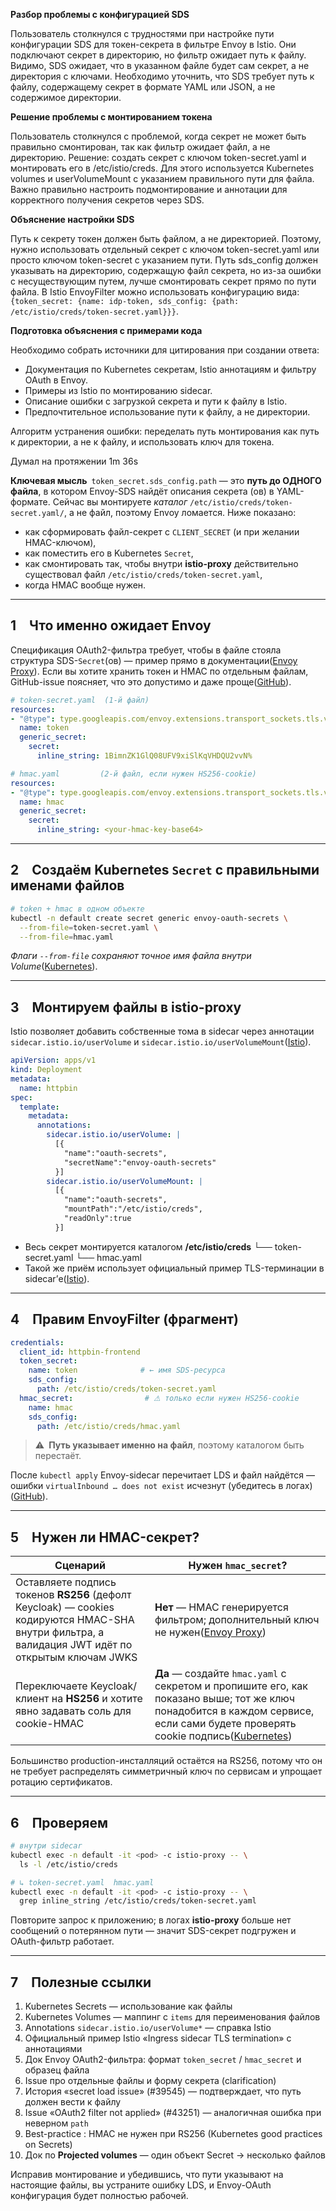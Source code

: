**Разбор проблемы с конфигурацией SDS**

Пользователь столкнулся с трудностями при настройке пути конфигурации SDS для токен-секрета в фильтре Envoy в Istio. Они подключают секрет в директорию, но фильтр ожидает путь к файлу. Видимо, SDS ожидает, что в указанном файле будет сам секрет, а не директория с ключами. Необходимо уточнить, что SDS требует путь к файлу, содержащему секрет в формате YAML или JSON, а не содержимое директории.

**Решение проблемы с монтированием токена**

Пользователь столкнулся с проблемой, когда секрет не может быть правильно смонтирован, так как фильтр ожидает файл, а не директорию. Решение: создать секрет с ключом token-secret.yaml и монтировать его в /etc/istio/creds. Для этого используется Kubernetes volumes и userVolumeMount с указанием правильного пути для файла. Важно правильно настроить подмонтирование и аннотации для корректного получения секретов через SDS.


**Объяснение настройки SDS**

Путь к секрету токен должен быть файлом, а не директорией. Поэтому, нужно использовать отдельный секрет с ключом token-secret.yaml или просто ключом token-secret с указанием пути. Путь sds\_config должен указывать на директорию, содержащую файл секрета, но из-за ошибки с несуществующим путем, лучше смонтировать секрет прямо по пути файла. В Istio EnvoyFilter можно использовать конфигурацию вида: `{token_secret: {name: idp-token, sds_config: {path: /etc/istio/creds/token-secret.yaml}}}`.


**Подготовка объяснения с примерами кода**

Необходимо собрать источники для цитирования при создании ответа:

* Документация по Kubernetes секретам, Istio аннотациям и фильтру OAuth в Envoy.
* Примеры из Istio по монтированию sidecar.
* Описание ошибки с загрузкой секрета и пути к файлу в Istio.
* Предпочтительное использование пути к файлу, а не директории.

Алгоритм устранения ошибки: переделать путь монтирования как путь к директории, а не к файлу, и использовать ключ для токена.


Думал на протяжении 1m 36s


**Ключевая мысль** `token_secret.sds_config.path` — это **путь до ОДНОГО файла**, в котором Envoy-SDS найдёт описания секрета (ов) в YAML-формате.
Сейчас вы монтируете *каталог* `/etc/istio/creds/token-secret.yaml/`, а не файл, поэтому Envoy ломается. Ниже показано:

* как сформировать файл-секрет с `CLIENT_SECRET` (и при желании HMAC-ключом),
* как поместить его в Kubernetes `Secret`,
* как смонтировать так, чтобы внутри **istio-proxy** действительно существовал файл
  `/etc/istio/creds/token-secret.yaml`,
* когда HMAC вообще нужен.

---

## 1 Что именно ожидает Envoy

Спецификация OAuth2-фильтра требует, чтобы в файле стояла структура SDS-`Secret`(ов) — пример прямо в документации([Envoy Proxy][1]).
Если вы хотите хранить токен и HMAC по отдельным файлам, GitHub-issue поясняет, что это допустимо и даже проще([GitHub][2]).

```yaml
# token-secret.yaml  (1-й файл)
resources:
- "@type": type.googleapis.com/envoy.extensions.transport_sockets.tls.v3.Secret
  name: token
  generic_secret:
    secret:
      inline_string: 1BimnZK1GlQ08UFV9xiSlKqVHDQU2vvN%

# hmac.yaml         (2-й файл, если нужен HS256-cookie)
resources:
- "@type": type.googleapis.com/envoy.extensions.transport_sockets.tls.v3.Secret
  name: hmac
  generic_secret:
    secret:
      inline_string: <your-hmac-key-base64>
```

---

## 2 Создаём Kubernetes `Secret` с правильными именами файлов

```bash
# token + hmac в одном объекте
kubectl -n default create secret generic envoy-oauth-secrets \
  --from-file=token-secret.yaml \
  --from-file=hmac.yaml
```

*Флаги `--from-file` сохраняют точное имя файла внутри Volume*([Kubernetes][3]).

---

## 3 Монтируем файлы в **istio-proxy**

Istio позволяет добавить собственные тома в sidecar через аннотации
`sidecar.istio.io/userVolume` и `sidecar.istio.io/userVolumeMount`([Istio][4]).

```yaml
apiVersion: apps/v1
kind: Deployment
metadata:
  name: httpbin
spec:
  template:
    metadata:
      annotations:
        sidecar.istio.io/userVolume: |
          [{
            "name":"oauth-secrets",
            "secretName":"envoy-oauth-secrets"
          }]
        sidecar.istio.io/userVolumeMount: |
          [{
            "name":"oauth-secrets",
            "mountPath":"/etc/istio/creds",
            "readOnly":true
          }]
```

* Весь секрет монтируется каталогом **/etc/istio/creds**
  └── token-secret.yaml
  └── hmac.yaml
* Такой же приём использует официальный пример TLS-терминации в sidecar’е([Istio][5]).

---

## 4 Правим EnvoyFilter (фрагмент)

```yaml
credentials:
  client_id: httpbin-frontend
  token_secret:
    name: token              # ← имя SDS-ресурса
    sds_config:
      path: /etc/istio/creds/token-secret.yaml
  hmac_secret:                # ⚠︎ только если нужен HS256-cookie
    name: hmac
    sds_config:
      path: /etc/istio/creds/hmac.yaml
```

> ⚠︎ **Путь указывает именно на файл**, поэтому каталогом быть перестаёт.

После `kubectl apply` Envoy-sidecar перечитает LDS и файл найдётся — ошибки `virtualInbound … does not exist` исчезнут (убедитесь в логах)([GitHub][6]).

---

## 5 Нужен ли HMAC-секрет?

| Сценарий                                                                                                                                          | Нужен `hmac_secret`?                                                                                                                                                              |
| ------------------------------------------------------------------------------------------------------------------------------------------------- | --------------------------------------------------------------------------------------------------------------------------------------------------------------------------------- |
| Оставляете подпись токенов **RS256** (дефолт Keycloak) — cookies кодируются HMAC-SHA внутри фильтра, а валидация JWT идёт по открытым ключам JWKS | **Нет** — HMAC генерируется фильтром; дополнительный ключ не нужен([Envoy Proxy][1])                                                                                              |
| Переключаете Keycloak/клиент на **HS256** и хотите явно задавать соль для cookie-HMAC                                                             | **Да** — создайте `hmac.yaml` c секретом и пропишите его, как показано выше; тот же ключ понадобится в каждом сервисе, если сами будете проверять cookie подпись([Kubernetes][7]) |

Большинство production-инсталляций остаётся на RS256, потому что он не требует распределять симметричный ключ по сервисам и упрощает ротацию сертификатов.

---

## 6 Проверяем

```bash
# внутри sidecar
kubectl exec -n default -it <pod> -c istio-proxy -- \
  ls -l /etc/istio/creds

# ↳ token-secret.yaml  hmac.yaml
kubectl exec -n default -it <pod> -c istio-proxy -- \
  grep inline_string /etc/istio/creds/token-secret.yaml
```

Повторите запрос к приложению; в логах **istio-proxy** больше нет сообщений о потерянном пути — значит SDS-секрет подгружен и OAuth-фильтр работает.

---

## 7 Полезные ссылки

1. Kubernetes Secrets — использование как файлы
2. Kubernetes Volumes — маппинг с `items` для переименования файлов
3. Annotations `sidecar.istio.io/userVolume*` — справка Istio
4. Официальный пример Istio «Ingress sidecar TLS termination» с аннотациями
5. Док Envoy OAuth2-фильтра: формат `token_secret` / `hmac_secret` и образец файла
6. Issue про отдельные файлы и форму секрета (clarification)
7. История «secret load issue» (#39545) — подтверждает, что путь должен вести к файлу
8. Issue «OAuth2 filter not applied» (#43251) — аналогичная ошибка при неверном `path`
9. Best-practice : HMAC не нужен при RS256 (Kubernetes good practices on Secrets)
10. Док по **Projected volumes** — один объект Secret → несколько файлов

Исправив монтирование и убедившись, что пути указывают на настоящие файлы, вы устраните ошибку LDS, и Envoy-OAuth конфигурация будет полностью рабочей.

[1]: https://www.envoyproxy.io/docs/envoy/latest/configuration/http/http_filters/oauth2_filter?utm_source=chatgpt.com "OAuth2 — envoy 1.35.0-dev-7ec20a documentation"
[2]: https://github.com/envoyproxy/envoy/issues/13736?utm_source=chatgpt.com "Question about how to use envoy Oauth2 · Issue #13736 - GitHub"
[3]: https://kubernetes.io/docs/concepts/configuration/secret/?utm_source=chatgpt.com "Secrets | Kubernetes"
[4]: https://istio.io/latest/docs/reference/config/annotations/?utm_source=chatgpt.com "Resource Annotations - Istio"
[5]: https://istio.io/latest/docs/tasks/traffic-management/ingress/ingress-sidecar-tls-termination/?utm_source=chatgpt.com "Ingress Sidecar TLS Termination - Istio"
[6]: https://github.com/istio/istio/issues/39545?utm_source=chatgpt.com "Unable to use oauth2 proxy via EnvoyFilter; secret load issue #39545"
[7]: https://kubernetes.io/docs/concepts/security/secrets-good-practices/?utm_source=chatgpt.com "Good practices for Kubernetes Secrets"
